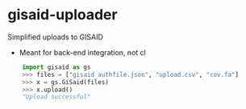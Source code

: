 # gisaid-uploader
 Simplified uploads to GISAID
 - Meant for back-end integration, not cl

```python
    import gisaid as gs
    >>> files = ["gisaid_authfile.json", "upload.csv", "cov.fa"]
    >>> x = gs.GiSaid(files)
    >>> x.upload()
    "Upload successful"
```